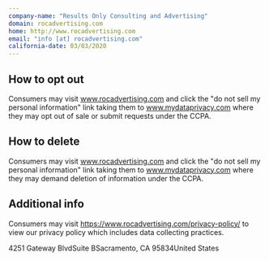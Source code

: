 ```yaml
---
company-name: "Results Only Consulting and Advertising"
domain: rocadvertising.com
home: http://www.rocadvertising.com
email: "info [at] rocadvertising.com"
california-date: 03/03/2020
---
```

## How to opt out


Consumers may visit www.rocadvertising.com and click the "do not sell my personal information" link taking them to www.mydataprivacy.com where they may opt out of sale or submit requests under the CCPA.

## How to delete


Consumers may visit www.rocadvertising.com and click the "do not sell my personal information" link taking them to www.mydataprivacy.com where they may demand deletion of information under the CCPA.

## Additional info


Consumers may visit https://www.rocadvertising.com/privacy-policy/ to view our privacy policy which includes data collecting practices.

4251 Gateway BlvdSuite BSacramento, CA 95834United States













